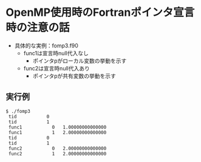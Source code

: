# OpenMP使用時のFortranポインタ宣言時の注意の話

* 具体的な実例：fomp3.f90
	* func1は宣言時null代入なし
		* ポインタpがローカル変数の挙動を示す
	* func2は宣言時null代入あり
		* ポインタpが共有変数の挙動を示す

## 実行例

    $ ./fomp3
     tid           0
     tid           1
     func1           0   1.00000000000000
     func1           1   2.00000000000000
     tid           0
     tid           1
     func2           0   2.00000000000000
     func2           1   2.00000000000000

